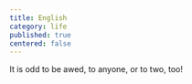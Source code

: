 ```yaml
---
title: English
category: life
published: true
centered: false
---
```

It is odd
to be awed,
to anyone,
or
to
two,
too!
